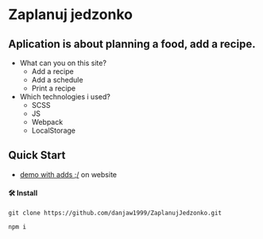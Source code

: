 # Zaplanuj jedzonko

## Aplication is about planning a food, add a recipe.


- What can you on this site?
  - Add a recipe
  - Add a schedule
  - Print a recipe
- Which technologies i used?
  - SCSS
  - JS
  - Webpack
  - LocalStorage

## Quick Start
* [demo with adds ;/](https://zaplanujedzonko.5v.pl) on website

#### 🛠 Install

```
git clone https://github.com/danjaw1999/ZaplanujJedzonko.git
```

```
npm i
```


